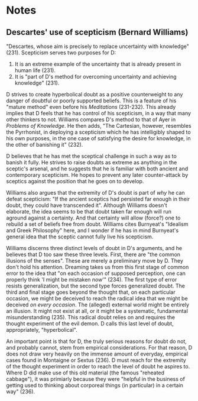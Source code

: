 # Notes

## Descartes' use of scepticism (Bernard Williams)

"Descartes, whose aim is precisely to replace uncertainty with knowledge" (231). Scepticism serves two purposes for D:

1. It is an extreme example of the uncertainty that is already present in human life (231).
1. It is "part of D's method for overcoming uncertainty and achieving knowledge" (231).

D strives to create hyperbolical doubt as a positive counterweight to any danger of doubtful or poorly supported beliefs. This is a feature of his "mature method" even before his *Meditations* (231-232). This already implies that D feels that he has control of his scepticism, in a way that many other thinkers to not. Williams compares D's method to that of Ayer in *Problems of Knowledge*. He then adds, "The Cartesian, however, resembles the Pyrrhonist, in deploying a scepticism which he has intelligibly shaped to his own purposes, in the one case of satisfying the desire for knowledge, in the other of banishing it" (232).

D believes that he has met the sceptical challenge in such a way as to banish it fully. He strives to raise doubts as extreme as anything in the sceptic's arsenal, and he suggests that he is familiar with both ancient and contemporary scepticism. He hopes to prevent any later counter-attack by sceptics against the position that he goes on to develop.

Williams also argues that the extremity of D's doubt is part of *why* he can defeat scepticism: "If the ancient sceptics had persisted far enough in their doubt, they could have transcended it". Although Williams doesn't elaborate, the idea seems to be that doubt taken far enough will run aground against a certainty. And that certainty will allow (force?) one to rebuild a set of beliefs free from doubt. Williams cites Burnyeat's "Idealism and Greek Philosophy" here, and I wonder if he has in mind Burnyeat's general idea that the sceptic cannot fully live his scepticism.

Williams discerns three distinct levels of doubt in D's arguments, and he believes that D too saw these three levels. First, there are "the common illusions of the senses". These are merely a preliminary move by D. They don't hold his attention. Dreaming takes us from this first stage of common error to the idea that "on each occasion of supposed perception, one can properly think 'I might be mistaken *now*'" (234). The first type of error resists generalization, but the second type forces generalized doubt. The third and final stage goes beyond the thought that, on each particular occasion, we might be deceived to reach the radical idea that we might be deceived *on every occasion*. The (alleged) external world might be entirely an illusion. It might not exist at all, or it might be a systematic, fundamental misunderstanding (235). This radical doubt relies on and requires the thought experiment of the evil demon. D calls this last level of doubt, appropriately, "hyperbolical".

An important point is that for D, the truly serious reasons for doubt do not, and probably cannot, stem from empirical considerations. For that reason, D does not draw very heavily on the immense amount of everyday, empirical cases found in Montaigne or Sextus (236). D must reach for the extremity of the thought experiment in order to reach the level of doubt he aspires to. Where D did make use of this old material (the famous "reheated cabbage"), it was primiarly because they were "helpful in the business of getting used to thinking about corporeal things (in particular) in a certain way" (236).
